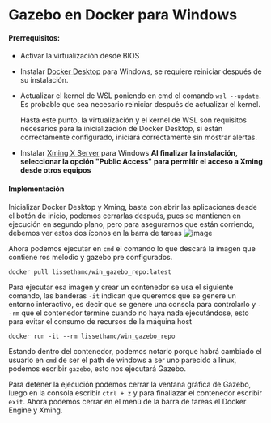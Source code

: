# Gazebo en Docker para Windows

#### Prerrequisitos:


* Activar la virtualización desde BIOS
* Instalar [Docker Desktop](https://www.docker.com/products/docker-desktop/) para Windows, se requiere reiniciar después de su instalación.
* Actualizar el kernel de WSL poniendo en cmd el comando `wsl --update`. Es probable que sea necesario reiniciar después de actualizar el kernel.
  
  Hasta este punto, la virtualización y el kernel de WSL son requisitos necesarios para la inicialización de Docker Desktop, si están correctamente configurado, iniciará correctamente sin mostrar alertas.
  
* Instalar [Xming X Server](https://sourceforge.net/projects/xming/) para Windows **Al finalizar la instalación, seleccionar la opción "Public Access" para permitir el acceso a Xming desde otros equipos**

#### Implementación

Inicializar Docker Desktop y Xming, basta con abrir las aplicaciones desde el botón de inicio, podemos cerrarlas después, pues se mantienen en ejecución en segundo plano, pero para asegurarnos que están corriendo, debemos ver estos dos íconos en la barra de tareas ![image](https://user-images.githubusercontent.com/33168405/235026376-c030425b-aaec-46a9-b5b1-a980ab23b445.png)

Ahora podemos ejecutar en `cmd` el comando lo que descará la imagen que contiene ros melodic y gazebo pre configurados.
```shell
docker pull lissethamc/win_gazebo_repo:latest
```

Para ejecutar esa imagen y crear un contenedor se usa el siguiente comando, las banderas `-it` indican que queremos que se genere un entorno interactivo, es decir que se genere una consola para controlarlo y `--rm` que el contenedor termine cuando no haya nada ejecutándose, esto para evitar el consumo de recursos de la máquina host
```shell
docker run -it --rm lissethamc/win_gazebo_repo
```
Estando dentro del contenedor, podemos notarlo porque habrá cambiado el usuario en `cmd` de ser el path de windows a ser uno parecido a linux, podemos escribir `gazebo`, esto nos ejecutará Gazebo.

Para detener la ejecución podemos cerrar la ventana gráfica de Gazebo, luego en la consola escribir `ctrl + z` y para finaliazar el contenedor escribir `exit`. Ahora podemos cerrar en el menú de la barra de tareas el Docker Engine y Xming.
